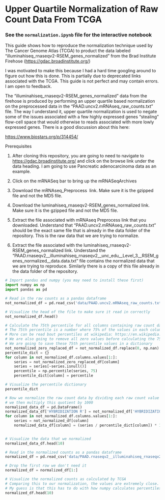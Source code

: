 
# Upper Quartile Normalization of Raw Count Data From TCGA

### See the `normalization.ipynb` file for the interactive notebook

This guide shows how to reproduce the normalization technique used by The Cancer Genome Atlas (TCGA) to product the data labeled “illuminahiseq_rnaseqv2-RSEM_genes_normalized” from the Brad Institute Firehose (https://gdac.broadinstitute.org/)

I was motivated to make this because I had a hard time googling around to figure out how this is done. This is 
partially due to deprecated links associated with the TCGA. This guide is not perfect and may contain errors. I am open to feedback. 

The “illuminahiseq_rnaseqv2-RSEM_genes_normalized” data from the firehose is produced by performing an upper quartile based normalization on the  preprocessed data in the  “PAAD.uncv2.mRNAseq_raw_counts.txt” file. The way I understand it, upper quartile normalization is used to negate some of the issues associated with a few highly expressed genes “stealing” flow-cell space that would otherwise to reads associated with more lowly expressed genes. There is a good discussion about this here:

https://www.biostars.org/p/314454/

Prerequisites

1. After cloning this repository, you are going to need to navigate to https://gdac.broadinstitute.org/ and click on the browse link under the data heading. I am going to use Pancreatic adenocarcinoma data as an example. 

2. Click on the mRNASeq bar to bring up the mRNASeqArchives

3. Download the mRNAseq_Preprocess  link. Make sure it is the gzipped file and not the MD5 file.

4.  Download the luminahiseq_rnaseqv2-RSEM_genes_normalized link. Make sure it is the gzipped file and not the MD5 file.

4. Extract the file associated with mRNAseq Preprocess link that you downloaded. Understand that “PAAD.uncv2.mRNAseq_raw_counts.txt” should be the exact same file that is already in the data folder of the repository. This is the raw data that we are trying to normalize.

5. Extract the file associated with the  luminahiseq_rnaseqv2-RSEM_genes_normalized link. Understand the “PAAD.rnaseqv2__illuminahiseq_rnaseqv2__unc_edu__Level_3__RSEM_genes_normalized__data.data.txt” file contains the normalized data that we are trying to reproduce. Similarly there is a copy of this file already in the data folder of the repository. 


```python
# Import pandas and numpy (you may need to install these first)
import numpy as np
import pandas as pd
```


```python
# Read in the raw counts as a pandas dataframe
not_normalized_df = pd.read_csv('data/PAAD.uncv2.mRNAseq_raw_counts.txt', sep='\t')
```


```python
# Visualize the head of the file to make sure it read in correctly
not_normalized_df.head()
```


```python
# Calculate the 75th percentile for all columns containing raw count data
# The 75th percentile is a number where 75% of the values in each column fall below that number
# More can be read bout percentiles at wikipedia: https://en.wikipedia.org/wiki/Percentile
# We are also going to remove all zero values before calculating the 75th percentile by replacing 0's with NaN, then dropping NaN values
# We are going to save these 75th percentile values in a dictionary
not_normalized_zero_replaced_df = not_normalized_df.replace(0, np.nan)
percentile_dict = {}
for column in not_normalized_df.columns.values[1:]:
    series = not_normalized_zero_replaced_df[column]
    series = series[~series.isnull()]
    percentile = np.percentile(series, 75)
    percentile_dict[column] = percentile
```


```python
# Visualize the percentile dictionary
percentile_dict
```


```python
# Now we normalize the raw count data by dividing each raw count value by the 75th percentile of it's respective column
# we then multiply this quotient by 1000
normalized_data_df = pd.DataFrame()
normalized_data_df['HYBRIDIZATION R'] = not_normalized_df['HYBRIDIZATION R']
for column in not_normalized_df.columns.values[1:]:
    series = not_normalized_df[column]
    normalized_data_df[column] = (series / percentile_dict[column]) * 1000
    
```


```python
# Visualize the data that we normalized
normalized_data_df.head(10)
```


```python
# Read in the normalized counts as a pandas dataframe
normalized_df = pd.read_csv('data/PAAD.rnaseqv2__illuminahiseq_rnaseqv2__unc_edu__Level_3__RSEM_genes_normalized__data.data.txt', sep='\t')

# Drop the first row we don't need it
normalized_df = normalized_df[1:]
```


```python
# Visualize the normalized counts as calculated by TCGA
# Comparing this to our normalization, the values are extremely close. There does appear to be a slight difference. 
# My guess is that this has to do with how numpy calculates percentiles, but I am unsure. I would love to hear input from anyone that may know why.
normalized_df.head(10)
```


```python

```

